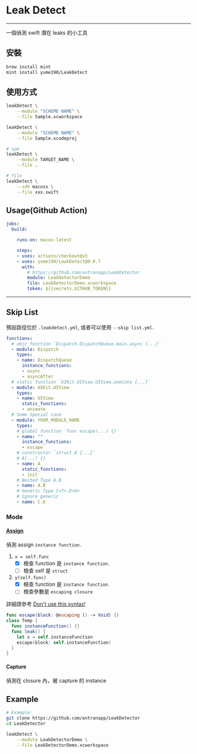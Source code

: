 # Leak Detect

---

一個偵測 swift 潛在 leaks 的小工具

## 安裝

``` bash
brew install mint
mint install yume190/LeakDetect
```

## 使用方式

``` bash
leakDetect \
    --module "SCHEME NAME" \
    --file Sample.xcworkspace

leakDetect \
    --module "SCHEME NAME" \
    --file Sample.xcodeproj

# spm
leakDetect \
    --module TARGET_NAME \
    --file .

# file
leakDetect \
    --sdk macosx \
    --file xxx.swift
```

## Usage(Github Action)

```yaml
jobs:
  build:

    runs-on: macos-latest

    steps:
    - uses: actions/checkout@v3
    - uses: yume190/LeakDetect@0.0.7
      with:
        # https://github.com/antranapp/LeakDetector
        module: LeakDetectorDemo
        file: LeakDetectorDemo.xcworkspace
        token: ${{secrets.GITHUB_TOKEN}}
```

---

## Skip List

預設路徑位於 `.leakdetect.yml`, 或者可以使用 `--skip list.yml`.

```yaml
functions:
  # objc function `Dispatch.DispatchQueue.main.async {...}`
  - module: Dispatch
    types:
    - name: DispatchQueue
      instance_functions:
      - async
      - asyncAfter
  # static function `UIKit.UIView.UIView.anmiate {...}`
  - module: UIKit.UIView
    types:
    - name: UIView
      static_functions:
      - animate
  # Some Special case
  - module: YOUR_MODULE_NAME
    types:
    # global function `func escape(...) {}`
    - name: ""
      instance_functions:
      - escape
    # constructor `struct A {...}`
    # A(...) {}
    - name: A
      static_functions:
      - init
    # Nested Type A.B
    - name: A.B
    # Generic Type C<T>.D<U>
    # ignore generic
    - name: C.D
```

### Mode

#### [Assign](LeakDetectKit/Assign/AssignClosureVisitor.swift)

偵測 assign `instance function`.
1. `x = self.func`
   - [x] 檢查 function 是 `instance function`.
   - [ ] 檢查 self 是 `struct`

2. `y(self.func)`
   - [x] 檢查 function 是 `instance function`.
   - [ ] 檢查參數是 `escaping closure`

詳細請參考 [Don't use this syntax!](https://www.youtube.com/watch?v=mzsz_Tit1HA)

```swift
func escape(block: @escaping () -> Void) {}
class Temp {
  func instanceFunction() {}
  func leak() {
    let x = self.instanceFunction
    escape(block: self.instanceFunction)
  }
}
```

#### Capture

偵測在 closure 內，被 capture 的 instance

## Example

```sh
# Example:
git clone https://github.com/antranapp/LeakDetector
cd LeakDetector

leakDetect \
    --module LeakDetectorDemo \
    --file LeakDetectorDemo.xcworkspace
```
